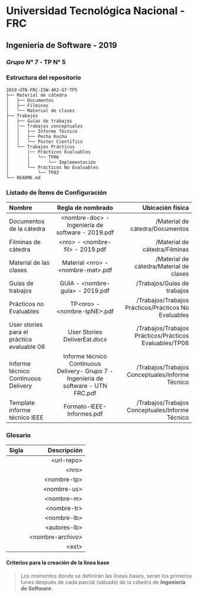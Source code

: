 # Universidad Tecnológica Nacional - FRC
## Ingenieria de Software - 2019
### *Grupo N° 7* - TP N° 5

### Estructura del repositorio

```
2019-UTN-FRC-ISW-4K2-G7-TP5
├── Material de cátedra
│   ├── Documentos
│   ├── Filminas
│   └── Material de clases
├── Trabajos
│   ├── Guías de trabajos
│   │── Trabajos conceptuales
│   │   ├── Informe Técnico
│   │   ├── Pecha Kucha
│   │   └── Poster Científico
│   └── Trabajos Prácticos
│       │── Prácticos Evaluables
│       │   └── TP06
│       │       └── Implementación
│       └── Prácticos No Evaluables
│           └── TP02
└── README.md

```

### Listado de Ítems de Configuración

| Nombre  | Regla de nombrado  | Ubicación física |
| :------------ |:---------------:| -----:|
| Documentos de la cátedra | \<nombre-doc> - Ingeniería de software - 2019.pdf | /Material de cátedra/Documentos
| Filminas de cátedra | \<nro> - \<nombre-fil> - 2019.pdf | /Material de cátedra/Filminas
| Material de las clases | Material \<nro> - \<nombre-mat>.pdf | /Material de cátedra/Material de clases
| Guías de trabajos | GUIA - \<nombre-guía> - 2019.pdf | /Trabajos/Guías de trabajos
| Prácticos no Evaluables | TP\<nro> - \<nombre-tpNE>.pdf | /Trabajos/Trabajos Prácticos/Prácticos No Evaluables
| User stories para el práctico evaluable 06 | User Stories DeliverEat.docx | /Trabajos/Trabajos Prácticos/Prácticos Evaluables/TP06
| Informe técnico Continuous Delivery | Informe técnico Continuous Delivery- Grupo 7 - Ingeniería de software - UTN FRC.pdf | /Trabajos/Trabajos Conceptuales/Informe Técnico
| Template informe técnico IEEE | Formato-IEEE-Informes.pdf | /Trabajos/Trabajos Conceptuales/Informe Técnico


### Glosario

| Sigla  | Descripción |
| :------------ | -----:|
    | \<url-repo\> | corresponde a la direccion url del proyecto, https://github.com/VERAJUAN/2019-UTN-FRC-ISW-4K2-G7-TP5
    | \<nro\> | número secuencial correlativo de 3 dígitos, del tipo 001.
    | \<nombre-tp\> | nombre del trabajo practico en letras minusculas, espacio reemplazado por guión medio (-).
    | \<nombre-us\> | nombre de la user sory en letras minusculas, espacio reemplazado por guión medio (-).
	| \<nombre-m\> | nombre del material en letras minusculas, espacio reemplazado por guión medio (-).
	| \<nombre-tr\> | nombre de los trabjos con resolucion en letras minusculas, espacio reemplazado por guión medio (-).
	| \<nombre-lb\> | nombre del libro en letras minusculas, espacio reemplazado por guión medio (-).
	| \<autores-lb\> | nombre de los autores de los libros, espacio reemplazado por guión medio (-).
    | \<nombre-archivo\> | nombre correspondiente al archivo de código a utilizar escrito en letras minusculas y mayuscula inicial. Debe tener el nombre del objeto como precedente y los espacios reemplazados por guion medio (-), ejemplo Clase-pedido.
    | \<ext\> | extensión del tipo de archivo a utilizar en el desarrollo del código, ejemplo html, css, cs|


#### Criterios para la creación de la linea base

>Los momentos donde se definirán las líneas bases, serán los primeros lunes después de cada parcial (sábado) de la cátedra de **Ingeniería de Software**.
